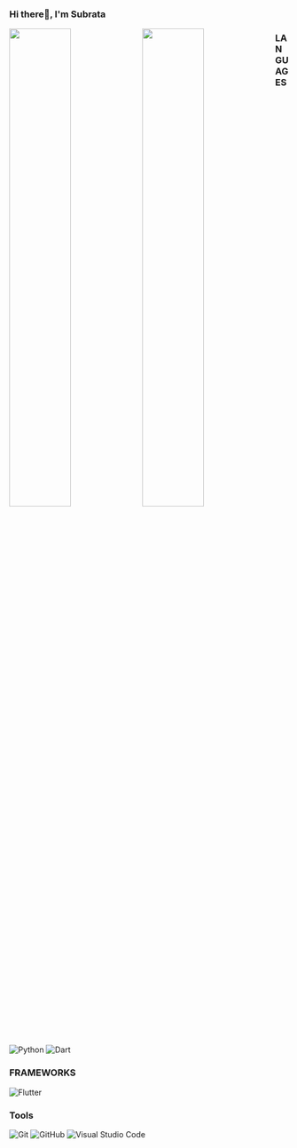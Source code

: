 ### Hi there👋, I'm Subrata

<img align="left" width="47%"   src="https://github-readme-stats.vercel.app/api?username=subratasubro&show_icons=true&theme=chartreuse-dark">
<img align="left" width="47%"   src="https://github-readme-stats.vercel.app/api/top-langs/?username=subratasubro&exclude_repo=github-readme-stats,subratasubro.github.io)](https://github.com/anuraghazra/github-readme-stats&theme=chartreuse-dark">


### LANGUAGES

![Python](https://img.shields.io/badge/python-3670A0?style=for-the-badge&logo=python&logoColor=ffdd54)
![Dart](https://img.shields.io/badge/dart-%230175C2.svg?style=for-the-badge&logo=dart&logoColor=white)


### FRAMEWORKS
 
<!-- ![Django](https://img.shields.io/badge/django-%23092E20.svg?style=for-the-badge&logo=django&logoColor=white) -->
![Flutter](https://img.shields.io/badge/Flutter-%2302569B.svg?style=for-the-badge&logo=Flutter&logoColor=white)

<!-- ### DATABASE
![MySQL](https://img.shields.io/badge/mysql-%2300f.svg?style=for-the-badge&logo=mysql&logoColor=white) -->

### Tools

![Git](https://img.shields.io/badge/git-%23F05033.svg?style=for-the-badge&logo=git&logoColor=white)
![GitHub](https://img.shields.io/badge/github-%23121011.svg?style=for-the-badge&logo=github&logoColor=white)
![Visual Studio Code](https://img.shields.io/badge/Visual%20Studio%20Code-0078d7.svg?style=for-the-badge&logo=visual-studio-code&logoColor=white)




